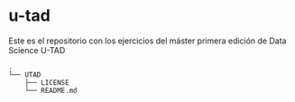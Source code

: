 u-tad
=====

Este es el repositorio con los ejercicios del máster primera edición de Data Science U-TAD

```
.
└── UTAD
    ├── LICENSE
    └── README.md
```